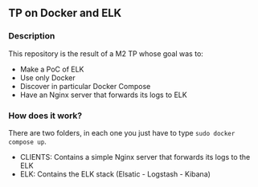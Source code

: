 ## TP on Docker and ELK
### Description
This repository is the result of a M2 TP whose goal was to:
- Make a PoC of ELK
- Use only Docker
- Discover in particular Docker Compose
- Have an Nginx server that forwards its logs to ELK

### How does it work?
There are two folders, in each one you just have to type `sudo docker compose up`.
- CLIENTS: Contains a simple Nginx server that forwards its logs to the ELK
- ELK: Contains the ELK stack (Elsatic - Logstash - Kibana)